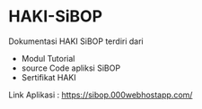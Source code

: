 # HAKI-SiBOP
Dokumentasi HAKI SiBOP terdiri dari
- Modul Tutorial
- source Code apliksi SiBOP
- Sertifikat HAKI

Link Aplikasi : https://sibop.000webhostapp.com/
